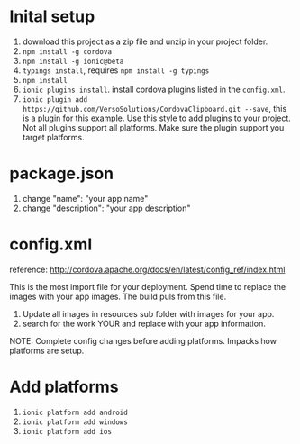 # Inital setup
1. download this project as a zip file and unzip in your project folder.
2. `npm install -g cordova`
3. `npm install -g ionic@beta`
4. `typings install`, requires `npm install -g typings`
5. `npm install`
6. `ionic plugins install`. install cordova plugins listed in the `config.xml`.
7. `ionic plugin add https://github.com/VersoSolutions/CordovaClipboard.git --save`,
this is a plugin for this example. Use this style to add plugins to your project.
Not all plugins support all platforms. Make sure the plugin support you target platforms.

# package.json
1. change "name": "your app name"
2. change "description": "your app description"

# config.xml
reference: http://cordova.apache.org/docs/en/latest/config_ref/index.html

This is the most import file for your deployment. Spend time to replace the images with your app images. The build puls from this file.

1. Update all images in resources sub folder with images for your app.
2. search for the work YOUR and replace with your app information.

NOTE: Complete config changes before adding platforms. Impacks how platforms are setup.

# Add platforms
1. `ionic platform add android`
2. `ionic platform add windows`
3. `ionic platform add ios`

